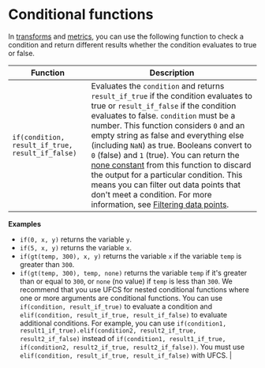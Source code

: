 # Conditional functions<a name="expression-conditional-functions"></a>

In [transforms](transforms.md) and [metrics](metrics.md), you can use the following function to check a condition and return different results whether the condition evaluates to true or false\.


| Function | Description | 
| --- | --- | 
|   `if(condition, result_if_true, result_if_false)`  |  Evaluates the `condition` and returns `result_if_true` if the condition evaluates to true or `result_if_false` if the condition evaluates to false\. `condition` must be a number\. This function considers `0` and an empty string as false and everything else \(including `NaN`\) as true\. Booleans convert to `0` \(false\) and `1` \(true\)\. You can return the [none constant](expression-constants.md#none-definition) from this function to discard the output for a particular condition\. This means you can filter out data points that don't meet a condition\. For more information, see [Filtering data points](expression-tutorials.md#filter-data)\.   

**Examples**  
+ `if(0, x, y)` returns the variable `y`\.
+ `if(5, x, y)` returns the variable `x`\.
+ `if(gt(temp, 300), x, y)` returns the variable `x` if the variable `temp` is greater than `300`\.
+ `if(gt(temp, 300), temp, none)` returns the variable `temp` if it's greater than or equal to `300`, or `none` \(no value\) if `temp` is less than `300`\. We recommend that you use UFCS for nested conditional functions where one or more arguments are conditional functions\. You can use `if(condition, result_if_true)` to evaluate a condition and `elif(condition, result_if_true, result_if_false)` to evaluate additional conditions\. For example, you can use `if(condition1, result1_if_true).elif(condition2, result2_if_true, result2_if_false)` instead of `if(condition1, result1_if_true, if(condition2, result2_if_true, result2_if_false))`\.  You must use `elif(condition, result_if_true, result_if_false)` with UFCS\.   | 